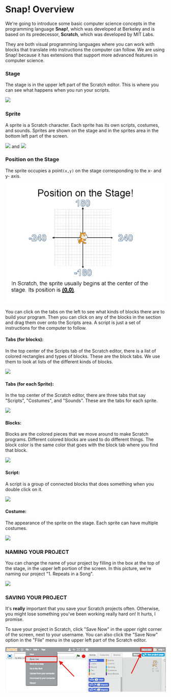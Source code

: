 # Snap! Overview

We're going to introduce some basic computer science concepts in the programming language **Snap!**, which was developed at Berkeley and is based on its predecessor, **Scratch**, which was developed by MIT Labs.

They are both visual programming languages where you can work with blocks that translate into instructions the computer can follow. We are using Snap! because it has extensions that support more advanced features in computer science.

### Stage

The stage is in the upper left part of the Scratch editor. This is where you can see what happens when you run your scripts.

![](https://courses.edx.org/assets/courseware/v1/18d446684b7aa2995f7ce082d524b8f2/asset-v1:HarveyMuddX+CS002x+2T2016+type@asset+block/Stage.jpg)

### Sprite

A sprite is a Scratch character. Each sprite has its own scripts, costumes, and sounds. Sprites are shown on the stage and in the sprites area in the bottom left part of the screen.

![](https://courses.edx.org/assets/courseware/v1/44fe01aeff8d64dbab1abb21fdf89998/asset-v1:HarveyMuddX+CS002x+2T2016+type@asset+block/Sprite.jpg) and ![](https://courses.edx.org/assets/courseware/v1/9c5d4803fbbc17f2601ccb24226b2bad/asset-v1:HarveyMuddX+CS002x+2T2016+type@asset+block/Spriter.jpg)

### Position on the Stage

The sprite occupies a point`(x,y)` on the stage corresponding to the x- and y- axis. 

![](.gitbook/assets/image%20%2860%29.png)

You can click on the tabs on the left to see what kinds of blocks there are to build your program. Then you can click on any of the blocks in the section and drag them over onto the Scripts area. A script is just a set of instructions for the computer to follow.



#### Tabs \(for blocks\):

In the top center of the Scripts tab of the Scratch editor, there is a list of colored rectangles and types of blocks. These are the block tabs. We use them to look at lists of the different kinds of blocks.

![](https://courses.edx.org/assets/courseware/v1/83c4d7b8946dfa5820cd8bdd9db40b7e/asset-v1:HarveyMuddX+CS002x+2T2016+type@asset+block/Tabs.jpg)

#### Tabs \(for each Sprite\):

In the top center of the Scratch editor, there are three tabs that say "Scripts", "Costumes", and "Sounds". These are the tabs for each sprite.

![](https://courses.edx.org/assets/courseware/v1/b4ef7a7e6bbd9b4dd2240203abe2c797/asset-v1:HarveyMuddX+CS002x+2T2016+type@asset+block/Tabs2.jpg)

#### Blocks:

Blocks are the colored pieces that we move around to make Scratch programs. Different colored blocks are used to do different things. The block color is the same color that goes with the block tab where you find that block.

![](https://courses.edx.org/assets/courseware/v1/210b25a6be9225b363cd0cc29ddbb0dd/asset-v1:HarveyMuddX+CS002x+2T2016+type@asset+block/Blocks.jpg)

#### Script:

A script is a group of connected blocks that does something when you double click on it.

![](https://courses.edx.org/assets/courseware/v1/e4a0a40c1a65678e359b07c641c890eb/asset-v1:HarveyMuddX+CS002x+2T2016+type@asset+block/Script.png)

#### 

#### Costume:

The appearance of the sprite on the stage. Each sprite can have multiple costumes.

![](https://courses.edx.org/assets/courseware/v1/f92d0257567d4a37e91cfaa9646c0f91/asset-v1:HarveyMuddX+CS002x+2T2016+type@asset+block/Costumes.jpg)



### NAMING YOUR PROJECT

You can change the name of your project by filling in the box at the top of the stage, in the upper left portion of the screen. In this picture, we're naming our project "1. Repeats in a Song".

![](https://courses.edx.org/assets/courseware/v1/36c610291ac3626af24fce6fafc93078/asset-v1:HarveyMuddX+CS002x+2T2016+type@asset+block/ProjectName.png)

### SAVING YOUR PROJECT

It's **really** important that you save your Scratch projects often. Otherwise, you might lose something you've been working really hard on! It hurts, I promise.

To save your project in Scratch, click "Save Now"  in the upper right corner of the screen, next to your username. You can also click the "Save Now" option in the "File" menu in the upper left part of the Scratch editor.  


![](.gitbook/assets/image.png)

